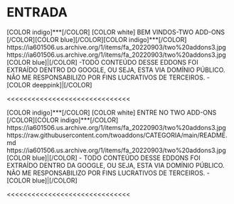 # ENTRADA

<channels>
<channel>
<name>[COLOR indigo]***[/COLOR] [COLOR white] BEM VINDOS-TWO ADD-ONS [/COLOR][COLOR blue][/COLOR][COLOR indigo]***[/COLOR]</name>
<thumbnail>https://ia601506.us.archive.org/1/items/fa_20220903/two%20addons3.jpg</thumbnail>
<fanart>https://ia601506.us.archive.org/1/items/fa_20220903/two%20addons3.jpg</fanart>
<info>
[COLOR blue]|[/COLOR] -TODO CONTEÚDO DESSE EDDONS FOI EXTRAÍDO DENTRO DO GOOGLE, OU SEJA, ESTA VIA DOMÍNIO PÚBLICO. NÃO ME RESPONSABILIZO POR FINS LUCRATIVOS DE TERCEIROS. - [COLOR deeppink]|[/COLOR]</info>
</channel>
</channels>

<<<<<<<<<<<<<<<<<<<<<<<<<<<<<<

<channels>
<channel>
<name>[COLOR indigo]***[/COLOR] [COLOR white] ENTRE NO TWO ADD-ONS [/COLOR][COLOR indigo]***[/COLOR]</name>
<thumbnail>https://ia601506.us.archive.org/1/items/fa_20220903/two%20addons3.jpg</thumbnail>
<externallink>https://raw.githubusercontent.com/twoaddons/CATEGORIA/main/README.md</externallink>
<fanart>https://ia601506.us.archive.org/1/items/fa_20220903/two%20addons3.jpg</fanart>
<info>
[COLOR blue]|[/COLOR] - TODO CONTEÚDO DESSE EDDONS FOI EXTRAÍDO DENTRO DA GOOGLE, OU SEJA, ESTA VIA DOMÍNIO PÚBLICO. NÃO ME RESPONSABILIZO POR FINS LUCRATIVOS DE TERCEIROS. - [COLOR blue]|[/COLOR]</info>
</channel>
</channels>  
 
<<<<<<<<<<<<<<<<<<<<<<<<<<<<<<  
 

